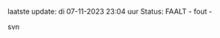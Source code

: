 laatste update: 
di 07-11-2023 23:04   uur 
Status: FAALT - fout - 
<div class="service R">svn</div>